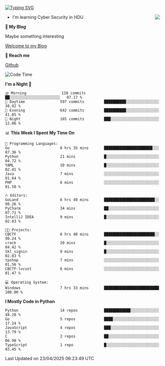[![Typing SVG](https://readme-typing-svg.herokuapp.com?font=Fira+Code&pause=1000&random=false&width=450&height=60&lines=Hello+%F0%9F%91%8B%F0%9F%8F%BB;I'm+JBNRZ)](https://git.io/typing-svg)

<a href="#">
  <img align="right" src="https://github-readme-stats.vercel.app/api?username=JBNRZ&show_icons=true&bg_color=15,f2f7fd,E0EAFC" />
</a>

- I'm learning Cyber Security in HDU

 **🌱 My Blog**

Maybe something interesting

[Welcome to my Blog](https://jbnrz.com.cn/)

 **💬 Reach me** 

[Github](https://github.com/JBNRZ)


<!--START_SECTION:waka-->
![Code Time](http://img.shields.io/badge/Code%20Time-1%2C157%20hrs%2011%20mins-blue)

**I'm a Night 🦉** 

```text
🌞 Morning                110 commits         ██░░░░░░░░░░░░░░░░░░░░░░░   07.17 % 
🌆 Daytime                597 commits         ██████████░░░░░░░░░░░░░░░   38.92 % 
🌃 Evening                642 commits         ██████████░░░░░░░░░░░░░░░   41.85 % 
🌙 Night                  185 commits         ███░░░░░░░░░░░░░░░░░░░░░░   12.06 % 
```


📊 **This Week I Spent My Time On** 

```text
💬 Programming Languages: 
Go                       6 hrs 35 mins       ██████████████████████░░░   87.36 % 
Python                   21 mins             █░░░░░░░░░░░░░░░░░░░░░░░░   04.72 % 
YAML                     10 mins             █░░░░░░░░░░░░░░░░░░░░░░░░   02.41 % 
Java                     7 mins              ░░░░░░░░░░░░░░░░░░░░░░░░░   01.64 % 
PHP                      6 mins              ░░░░░░░░░░░░░░░░░░░░░░░░░   01.50 % 

🔥 Editors: 
GoLand                   6 hrs 49 mins       ███████████████████████░░   90.26 % 
PyCharm                  34 mins             ██░░░░░░░░░░░░░░░░░░░░░░░   07.71 % 
IntelliJ IDEA            9 mins              █░░░░░░░░░░░░░░░░░░░░░░░░   02.03 % 

🐱‍💻 Projects: 
CBCTF                    6 hrs 48 mins       ███████████████████████░░   90.24 % 
crack                    20 mins             █░░░░░░░░░░░░░░░░░░░░░░░░   04.42 % 
Skl_signin               9 mins              █░░░░░░░░░░░░░░░░░░░░░░░░   02.03 % 
tpshop                   7 mins              ░░░░░░░░░░░░░░░░░░░░░░░░░   01.56 % 
CBCTF-locust             6 mins              ░░░░░░░░░░░░░░░░░░░░░░░░░   01.47 % 

💻 Operating System: 
Windows                  7 hrs 33 mins       █████████████████████████   100.00 % 
```

**I Mostly Code in Python** 

```text
Python                   14 repos            ████████████░░░░░░░░░░░░░   48.28 % 
Go                       5 repos             ████░░░░░░░░░░░░░░░░░░░░░   17.24 % 
JavaScript               4 repos             ███░░░░░░░░░░░░░░░░░░░░░░   13.79 % 
C                        2 repos             ██░░░░░░░░░░░░░░░░░░░░░░░   06.90 % 
TypeScript               1 repo              █░░░░░░░░░░░░░░░░░░░░░░░░   03.45 % 
```




 Last Updated on 23/04/2025 06:23:49 UTC
<!--END_SECTION:waka-->
